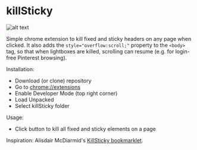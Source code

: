 # killSticky 

![alt text](images/killSticky128.png) 

Simple chrome extension to kill fixed and sticky headers on any page when clicked. It also adds the `style="overflow:scroll;"` property to the `<body>` tag, so that when lightboxes are killed, scrolling can resume (e.g. for login-free Pinterest browsing).

Installation:
* Download (or clone) repository
* Go to [chrome://extensions](chrome://extensions)
* Enable Developer Mode (top right corner)
* Load Unpacked
* Select killSticky folder

Usage:
* Click button to kill all fixed and sticky elements on a page

Inspiration:
Alisdair McDiarmid's [KillSticky bookmarklet](https://alisdair.mcdiarmid.org/kill-sticky-headers/).
